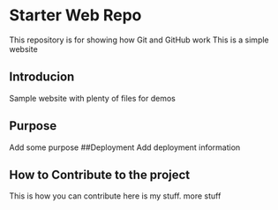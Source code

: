 # Starter Web Repo

This repository is for showing how Git and GitHub work
This is a simple website
## Introducion

Sample website with plenty of files for demos

## Purpose
Add some purpose
##Deployment
Add deployment information


## How to Contribute to the project
This is how you can contribute
here is my stuff. more stuff